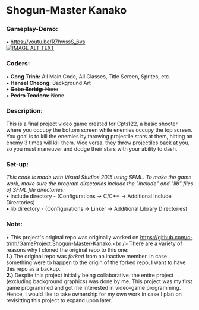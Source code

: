 # Shogun-Master Kanako

### __Gameplay-Demo__:
• https://youtu.be/R7hwssS_6vs<br />
[![IMAGE ALT TEXT](https://i.ytimg.com/vi/R7hwssS_6vs/hqdefault.jpg?sqp=-oaymwEZCPYBEIoBSFXyq4qpAwsIARUAAIhCGAFwAQ==&rs=AOn4CLDjoOPbs3rvSF5B6F11xBaLzqpqYw)](https://youtu.be/R7hwssS_6vs "Shogun-Master Kanako - Demo Gameplay")

### Coders:
• **Cong Trinh:** All Main Code, All Classes, Title Screen, Sprites, etc.<br />
• **Hansel Cheong:** Background Art<br />
• ~~**Gabe Berbig:** None~~<br />
• ~~**Pedro Teodoro:** None~~<br />

### Description:
This is a final project video game created for Cpts122, a basic shooter where you occupy the bottom screen while enemies occupy the top screen. You goal is to kill the enemies by throwing projectile stars at them, hitting an enemy 3 times will kill them. Vice versa, they throw projectiles back at you, so you must maneuver and dodge their stars with your ability to dash.

### Set-up:
*This code is made with Visual Studios 2015 using SFML. To make the game work, make sure the program directories include the "include" and "lib" files of SFML file directories:* <br />
• include directory - (Configurations -> C/C++ -> Additional Include Directories)<br />
• lib directory - (Configurations -> Linker -> Additional Library Directories)<br />

### Note:
• This project's original repo was originally worked on https://github.com/c-trinh/GameProject.Shogun-Master-Kanako.<br />
There are a variety of reasons why I cloned the original repo to this one:<br />
**1.)** The original repo was *forked* from an inactive member. In case something were to happen to the origin of the forked repo, I want to have this repo as a backup.<br />
**2.)** Despite this project initially being collaborative, the entire project (excluding background graphics) was done by me. This project was my first game programmed and got me interested in video-game programming. Hence, I would like to take ownership for my own work in case I plan on revisitting this project to expand upon later.
